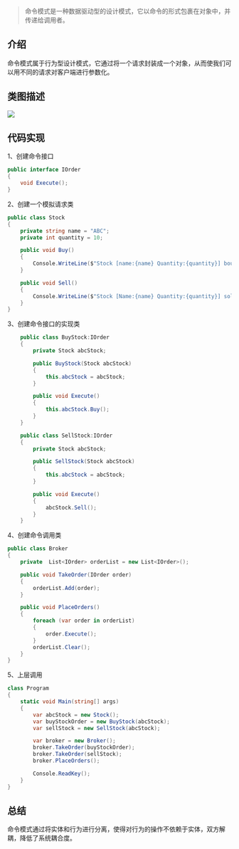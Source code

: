 ﻿> 命令模式是一种数据驱动型的设计模式，它以命令的形式包裹在对象中，并传递给调用者。

## 介绍

命令模式属于行为型设计模式，它通过将一个请求封装成一个对象，从而使我们可以用不同的请求对客户端进行参数化。

## 类图描述

![](https://img2018.cnblogs.com/blog/749711/201812/749711-20181204220643389-1714376584.png)

## 代码实现

1、创建命令接口

```C#
public interface IOrder
{
    void Execute();
}
```

2、创建一个模拟请求类

```C#
public class Stock
{
    private string name = "ABC";
    private int quantity = 10;

    public void Buy()
    {
        Console.WriteLine($"Stock [name:{name} Quantity:{quantity}] bought");
    }

    public void Sell()
    {
        Console.WriteLine($"Stock [Name:{name} Quantity:{quantity}] sold");
    }
}
```

3、创建命令接口的实现类

```C#
    public class BuyStock:IOrder
    {
        private Stock abcStock;

        public BuyStock(Stock abcStock)
        {
            this.abcStock = abcStock;
        }

        public void Execute()
        {
            this.abcStock.Buy();
        }
    }

    public class SellStock:IOrder
    {
        private Stock abcStock;

        public SellStock(Stock abcStock)
        {
            this.abcStock = abcStock;
        }

        public void Execute()
        {
            abcStock.Sell();
        }
    }
```

4、创建命令调用类

```C#
public class Broker
{
    private  List<IOrder> orderList = new List<IOrder>();

    public void TakeOrder(IOrder order)
    {
        orderList.Add(order);
    }

    public void PlaceOrders()
    {
        foreach (var order in orderList)
        {
            order.Execute();
        }
        orderList.Clear();
    }
}
```

5、上层调用

```C#
class Program
{
    static void Main(string[] args)
    {
        var abcStock = new Stock();
        var buyStockOrder = new BuyStock(abcStock);
        var sellStock = new SellStock(abcStock);

        var broker = new Broker();
        broker.TakeOrder(buyStockOrder);
        broker.TakeOrder(sellStock);
        broker.PlaceOrders();

        Console.ReadKey();
    }
}
```

## 总结

命令模式通过将实体和行为进行分离，使得对行为的操作不依赖于实体，双方解耦，降低了系统耦合度。
